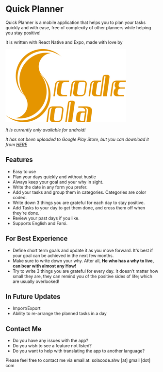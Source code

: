 # Quick Planner
Quick Planner is a mobile application that helps you to plan your tasks quickly and with ease, free of complexity of other planners while helping you stay positive!

It is written with React Native and Expo, made with love by

![SolaCode](/assets/graphics/logo.png)

_It is currently only available for android!_

_It has not been uploaded to Google Play Store, but you can download it from [HERE](https://github.com/solacode-ahw/quick-planner/blob/master/app/QuickPlanner.apk)_

## Features
* Easy to use
* Plan your days quickly and without hustle
* Always keep your goal and your why in sight.
* Write the date in any form you prefer.
* Add your tasks and group them in categories. Categories are color coded.
* Write down 3 things you are grateful for each day to stay positive.
* Add Tasks to your day to get them done, and cross them off when they're done.
* Review your past days if you like.
* Supports English and Farsi.

## For Best Experience
* Define short term goals and update it as you move forward. It's best if your goal can be achieved in the next few months.
* Make sure to write down your why. After all, **He who has a why to live, can bear with almost any How!**
* Try to write 3 things you are grateful for every day. It doesn't matter how small they are, they can remind you of the positive sides of life; which are usually overlooked!

## In Future Updates
* Import/Export
* Ability to re-arrange the planned tasks in a day

## Contact Me
* Do you have any issues with the app?
* Do you wish to see a feature not listed?
* Do you want to help with translating the app to another language?

Please feel free to contact me via email at: solacode.ahw [at] gmail [dot] com
